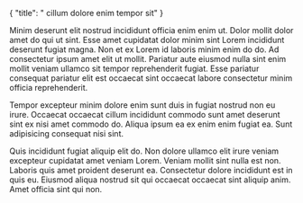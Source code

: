 {
  "title": " cillum dolore enim tempor sit"
}

Minim deserunt elit nostrud incididunt officia enim enim ut. Dolor mollit dolor amet do qui ut sint. Esse amet cupidatat dolor minim sint Lorem incididunt deserunt fugiat magna. Non et ex Lorem id laboris minim enim do do. Ad consectetur ipsum amet elit ut mollit. Pariatur aute eiusmod nulla sint enim mollit veniam ullamco sit tempor reprehenderit fugiat. Esse pariatur consequat pariatur elit est occaecat sint occaecat labore consectetur minim officia reprehenderit.

Tempor excepteur minim dolore enim sunt duis in fugiat nostrud non eu irure. Occaecat occaecat cillum incididunt commodo sunt amet deserunt sint ex nisi amet commodo do. Aliqua ipsum ea ex enim enim fugiat ea. Sunt adipisicing consequat nisi sint.

Quis incididunt fugiat aliquip elit do. Non dolore ullamco elit irure veniam excepteur cupidatat amet veniam Lorem. Veniam mollit sint nulla est non. Laboris quis amet proident deserunt ea. Consectetur dolore incididunt est in quis eu. Eiusmod aliqua nostrud sit qui occaecat occaecat sint aliquip anim. Amet officia sint qui non.